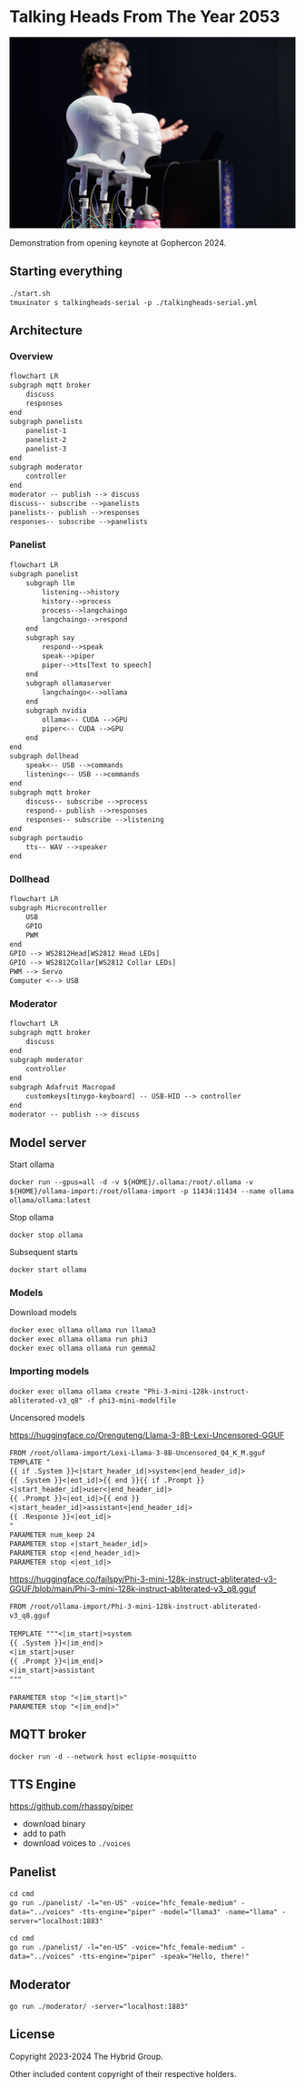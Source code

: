# Talking Heads From The Year 2053

![](./images/gophercon-2024-talking-heads.jpg)

Demonstration from opening keynote at Gophercon 2024.

## Starting everything

```shell
./start.sh
tmuxinator s talkingheads-serial -p ./talkingheads-serial.yml
```

## Architecture

### Overview

```mermaid
flowchart LR
subgraph mqtt broker
    discuss
    responses
end
subgraph panelists
    panelist-1
    panelist-2
    panelist-3
end
subgraph moderator
    controller
end
moderator -- publish --> discuss
discuss-- subscribe -->panelists
panelists-- publish -->responses
responses-- subscribe -->panelists
```

### Panelist

```mermaid
flowchart LR
subgraph panelist
    subgraph llm
        listening-->history
        history-->process
        process-->langchaingo
        langchaingo-->respond
    end
    subgraph say
        respond-->speak
        speak-->piper
        piper-->tts[Text to speech]
    end
    subgraph ollamaserver
        langchaingo<-->ollama
    end
    subgraph nvidia
        ollama<-- CUDA -->GPU
        piper<-- CUDA -->GPU
    end
end
subgraph dollhead
    speak<-- USB -->commands
    listening<-- USB -->commands
end
subgraph mqtt broker
    discuss-- subscribe -->process
    respond-- publish -->responses
    responses-- subscribe -->listening
end
subgraph portaudio
    tts-- WAV -->speaker
end
```

### Dollhead

```mermaid
flowchart LR
subgraph Microcontroller
    USB
    GPIO
    PWM
end
GPIO --> WS2812Head[WS2812 Head LEDs]
GPIO --> WS2812Collar[WS2812 Collar LEDs]
PWM --> Servo
Computer <--> USB
```

### Moderator


```mermaid
flowchart LR
subgraph mqtt broker
    discuss
end
subgraph moderator
    controller
end
subgraph Adafruit Macropad
    customkeys[tinygo-keyboard] -- USB-HID --> controller
end
moderator -- publish --> discuss
```

## Model server

Start ollama

```shell
docker run --gpus=all -d -v ${HOME}/.ollama:/root/.ollama -v ${HOME}/ollama-import:/root/ollama-import -p 11434:11434 --name ollama ollama/ollama:latest
```

Stop ollama

```shell
docker stop ollama
```

Subsequent starts

```shell
docker start ollama
```

### Models

Download models

```shell
docker exec ollama ollama run llama3
docker exec ollama ollama run phi3
docker exec ollama ollama run gemma2
```

### Importing models

```shell
docker exec ollama ollama create "Phi-3-mini-128k-instruct-abliterated-v3_q8" -f phi3-mini-modelfile
```

Uncensored models

https://huggingface.co/Orenguteng/Llama-3-8B-Lexi-Uncensored-GGUF

```
FROM /root/ollama-import/Lexi-Llama-3-8B-Uncensored_Q4_K_M.gguf
TEMPLATE "
{{ if .System }}<|start_header_id|>system<|end_header_id|>
{{ .System }}<|eot_id|>{{ end }}{{ if .Prompt }}<|start_header_id|>user<|end_header_id|>
{{ .Prompt }}<|eot_id|>{{ end }}<|start_header_id|>assistant<|end_header_id|>
{{ .Response }}<|eot_id|>
"
PARAMETER num_keep 24
PARAMETER stop <|start_header_id|>
PARAMETER stop <|end_header_id|>
PARAMETER stop <|eot_id|>
```

https://huggingface.co/failspy/Phi-3-mini-128k-instruct-abliterated-v3-GGUF/blob/main/Phi-3-mini-128k-instruct-abliterated-v3_q8.gguf

```
FROM /root/ollama-import/Phi-3-mini-128k-instruct-abliterated-v3_q8.gguf

TEMPLATE """<|im_start|>system
{{ .System }}<|im_end|>
<|im_start|>user
{{ .Prompt }}<|im_end|>
<|im_start|>assistant
"""

PARAMETER stop "<|im_start|>"
PARAMETER stop "<|im_end|>"
```

## MQTT broker

```shell
docker run -d --network host eclipse-mosquitto
```

## TTS Engine

https://github.com/rhasspy/piper

- download binary
- add to path
- download voices to `./voices`

## Panelist

```shell
cd cmd
go run ./panelist/ -l="en-US" -voice="hfc_female-medium" -data="../voices" -tts-engine="piper" -model="llama3" -name="llama" -server="localhost:1883"
```

```shell
cd cmd
go run ./panelist/ -l="en-US" -voice="hfc_female-medium" -data="../voices" -tts-engine="piper" -speak="Hello, there!"
```

## Moderator

```shell
go run ./moderator/ -server="localhost:1883"
```

## License

Copyright 2023-2024 The Hybrid Group.

Other included content copyright of their respective holders.
